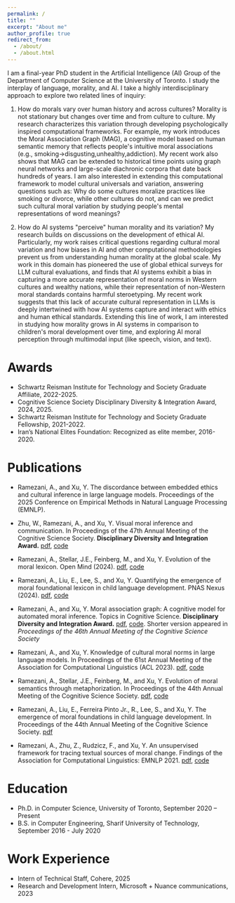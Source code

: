 ```yaml
---
permalink: /
title: ""
excerpt: "About me"
author_profile: true
redirect_from: 
  - /about/
  - /about.html
---
```

I am a final-year PhD student in the Artificial Intelligence (AI) Group of the Department of Computer Science at the University of Toronto. I study the interplay of language, morality, and AI. I take a highly interdisciplinary approach to explore two related lines of inquiry:

1) How do morals vary over human history and across cultures? Morality is not stationary but changes over time and from culture to culture. My research characterizes this variation through developing psychologically inspired computational frameworks. For example, my work introduces the Moral Association Graph (MAG), a cognitive model based on human semantic memory that reflects people's intuitive moral associations (e.g., smoking->disgusting,unhealthy,addiction). My recent work also shows that MAG can be extended to historical time points using graph neural networks and large-scale diachronic corpora that date back hundreds of years. I am also interested in extending this computational framework to model cultural universals and variation, answering questions such as: Why do some cultures moralize practices like smoking or divorce, while other cultures do not, and can we predict such cultural moral variation by studying people's mental representations of word meanings?


2) How do AI systems "perceive" human morality and its variation? My research builds on discussions on the development of ethical AI. Particularly, my work raises critical questions regarding cultural moral variation and how biases in AI  and other computational methodologies prevent us from understanding human morality at the global scale. My work in this domain has pioneered the use of global ethical surveys for LLM cultural evaluations, and finds that AI systems exhibit a bias in capturing a more accurate representation of moral norms in Western cultures and wealthy nations, while their representation of non-Western moral standards contains harmful steroetyping. My recent work suggests that this lack of accurate cultural representation in LLMs is deeply intertwined with how AI systems capture and interact with ethics and human ethical standards. Extending this line of work, I am interested in studying how morality grows in AI systems in comparison to children's moral development over time, and exploring AI moral perception through multimodal input (like speech, vision, and text).


Awards
======
* Schwartz Reisman Institute for Technology and Society Graduate Affiliate, 2022-2025.
* Cognitive Science Society Disciplinary Diversity & Integration Award, 2024, 2025.
* Schwartz Reisman Institute for Technology and Society Graduate Fellowship, 2021-2022.
* Iran’s National Elites Foundation: Recognized as elite member, 2016-2020.


Publications
======
* Ramezani, A., and Xu, Y. The discordance between embedded ethics and cultural inference in large language models. Proceedings of the 2025 Conference on Empirical Methods in Natural Language Processing (EMNLP).

* Zhu, W., Ramezani, A., and Xu, Y. Visual moral inference and communication. In Proceedings of the 47th Annual Meeting of the Cognitive Science Society. **Disciplinary Diversity and Integration Award.** [pdf](https://arxiv.org/pdf/2504.11473), [code](https://github.com/CoderWarren/Visual-Moral-Stimuli)

* Ramezani, A., Stellar, J.E., Feinberg, M., and Xu, Y. Evolution of the moral lexicon. Open Mind (2024). [pdf](https://direct.mit.edu/opmi/article/doi/10.1162/opmi_a_00164/124593/Evolution-of-the-Moral-Lexicon), [code](https://osf.io/mnsjk/?view_only=02b9f8d85b414bc797d51d25ac6801ff)

* Ramezani, A., Liu, E., Lee, S., and Xu, Y. Quantifying the emergence of moral foundational lexicon in child language development. PNAS Nexus (2024). [pdf](https://academic.oup.com/pnasnexus/article/3/8/pgae278/7727703?login=true), [code](https://osf.io/knu6s/)

* Ramezani, A., and Xu, Y. Moral association graph: A cognitive model for automated moral inference. Topics in Cognitive Science. **Disciplinary Diversity and Integration Award.** [pdf](https://onlinelibrary.wiley.com/doi/10.1111/tops.12774), [code](https://osf.io/pe6qt/wiki/home/?view_only=6781f237174a4eb7ae2b0e826fb2fb8c). Shorter version appeared in *Proceedings of the 46th Annual Meeting of the Cognitive Science Society*

* Ramezani, A., and Xu, Y. Knowledge of cultural moral norms in large language models. In Proceedings of the 61st Annual Meeting of the Association for Computational Linguistics (ACL 2023). [pdf](https://arxiv.org/pdf/2306.01857.pdf), [code](https://github.com/AidaRamezani/cultural_inference)

* Ramezani, A., Stellar, J.E., Feinberg, M., and Xu, Y. Evolution of moral semantics through metaphorization. In Proceedings of the 44th Annual Meeting of the Cognitive Science Society. [pdf](https://escholarship.org/uc/item/668700sf), [code](https://osf.io/mnsjk/?view_only=02b9f8d85b414bc797d51d25ac6801ff)

* Ramezani, A., Liu, E., Ferreira Pinto Jr., R., Lee, S., and Xu, Y. The emergence of moral foundations in child language development. In Proceedings of the 44th Annual Meeting of the Cognitive Science Society. [pdf](https://escholarship.org/uc/item/3qv9h3j9)

* Ramezani, A., Zhu, Z., Rudzicz, F., and Xu, Y. An unsupervised framework for tracing textual sources of moral change. Findings of the Association for Computational Linguistics: EMNLP 2021. [pdf](https://aclanthology.org/2021.findings-emnlp.105.pdf), [code](https://github.com/AidaRamezani/moral-source-tracing)


Education
======
* Ph.D. in Computer Science, University of Toronto, September 2020 – Present
* B.S. in Computer Engineering, Sharif University of Technology, September 2016 - July 2020

Work Experience
======
* Intern of Technical Staff, Cohere, 2025
* Research and Development Intern, Microsoft + Nuance communications, 2023


<!-- A data-driven personal website

======
Like many other Jekyll-based GitHub Pages templates, academicpages makes you separate the website's content from its form. The content & metadata of your website are in structured markdown files, while various other files constitute the theme, specifying how to transform that content & metadata into HTML pages. You keep these various markdown (.md), YAML (.yml), HTML, and CSS files in a public GitHub repository. Each time you commit and push an update to the repository, the [GitHub pages](https://pages.github.com/) service creates static HTML pages based on these files, which are hosted on GitHub's servers free of charge.

Many of the features of dynamic content management systems (like Wordpress) can be achieved in this fashion, using a fraction of the computational resources and with far less vulnerability to hacking and DDoSing. You can also modify the theme to your heart's content without touching the content of your site. If you get to a point where you've broken something in Jekyll/HTML/CSS beyond repair, your markdown files describing your talks, publications, etc. are safe. You can rollback the changes or even delete the repository and start over -- just be sure to save the markdown files! Finally, you can also write scripts that process the structured data on the site, such as [this one](https://github.com/academicpages/academicpages.github.io/blob/master/talkmap.ipynb) that analyzes metadata in pages about talks to display [a map of every location you've given a talk](https://academicpages.github.io/talkmap.html).

Getting started
======
1. Register a GitHub account if you don't have one and confirm your e-mail (required!)
1. Fork [this repository](https://github.com/academicpages/academicpages.github.io) by clicking the "fork" button in the top right. 
1. Go to the repository's settings (rightmost item in the tabs that start with "Code", should be below "Unwatch"). Rename the repository "[your GitHub username].github.io", which will also be your website's URL.
1. Set site-wide configuration and create content & metadata (see below -- also see [this set of diffs](http://archive.is/3TPas) showing what files were changed to set up [an example site](https://getorg-testacct.github.io) for a user with the username "getorg-testacct")
1. Upload any files (like PDFs, .zip files, etc.) to the files/ directory. They will appear at https://[your GitHub username].github.io/files/example.pdf.  
1. Check status by going to the repository settings, in the "GitHub pages" section

Site-wide configuration
------
The main configuration file for the site is in the base directory in [_config.yml](https://github.com/academicpages/academicpages.github.io/blob/master/_config.yml), which defines the content in the sidebars and other site-wide features. You will need to replace the default variables with ones about yourself and your site's github repository. The configuration file for the top menu is in [_data/navigation.yml](https://github.com/academicpages/academicpages.github.io/blob/master/_data/navigation.yml). For example, if you don't have a portfolio or blog posts, you can remove those items from that navigation.yml file to remove them from the header. 

Create content & metadata
------
For site content, there is one markdown file for each type of content, which are stored in directories like _publications, _talks, _posts, _teaching, or _pages. For example, each talk is a markdown file in the [_talks directory](https://github.com/academicpages/academicpages.github.io/tree/master/_talks). At the top of each markdown file is structured data in YAML about the talk, which the theme will parse to do lots of cool stuff. The same structured data about a talk is used to generate the list of talks on the [Talks page](https://academicpages.github.io/talks), each [individual page](https://academicpages.github.io/talks/2012-03-01-talk-1) for specific talks, the talks section for the [CV page](https://academicpages.github.io/cv), and the [map of places you've given a talk](https://academicpages.github.io/talkmap.html) (if you run this [python file](https://github.com/academicpages/academicpages.github.io/blob/master/talkmap.py) or [Jupyter notebook](https://github.com/academicpages/academicpages.github.io/blob/master/talkmap.ipynb), which creates the HTML for the map based on the contents of the _talks directory).

**Markdown generator**

I have also created [a set of Jupyter notebooks](https://github.com/academicpages/academicpages.github.io/tree/master/markdown_generator
) that converts a CSV containing structured data about talks or presentations into individual markdown files that will be properly formatted for the academicpages template. The sample CSVs in that directory are the ones I used to create my own personal website at stuartgeiger.com. My usual workflow is that I keep a spreadsheet of my publications and talks, then run the code in these notebooks to generate the markdown files, then commit and push them to the GitHub repository.

How to edit your site's GitHub repository
------
Many people use a git client to create files on their local computer and then push them to GitHub's servers. If you are not familiar with git, you can directly edit these configuration and markdown files directly in the github.com interface. Navigate to a file (like [this one](https://github.com/academicpages/academicpages.github.io/blob/master/_talks/2012-03-01-talk-1.md) and click the pencil icon in the top right of the content preview (to the right of the "Raw | Blame | History" buttons). You can delete a file by clicking the trashcan icon to the right of the pencil icon. You can also create new files or upload files by navigating to a directory and clicking the "Create new file" or "Upload files" buttons. 

Example: editing a markdown file for a talk
![Editing a markdown file for a talk](/images/editing-talk.png)

For more info
------
More info about configuring academicpages can be found in [the guide](https://academicpages.github.io/markdown/). The [guides for the Minimal Mistakes theme](https://mmistakes.github.io/minimal-mistakes/docs/configuration/) (which this theme was forked from) might also be helpful.
 -->
